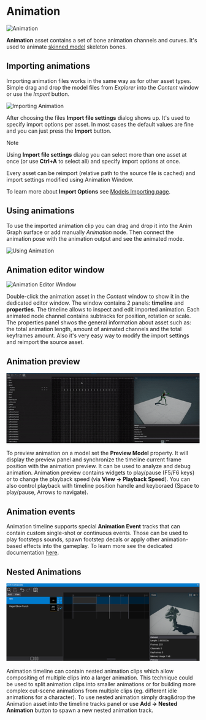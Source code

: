 # Animation

![Animation](media/title.jpg)

**Animation** asset contains a set of bone animation channels and curves. It's used to animate [skinned model](../skinned-model/index.md) skeleton bones.

## Importing animations

Importing animation files works in the same way as for other asset types. Simple drag and drop the model files from *Explorer* into the *Content* window or use the *Import* button.

![Importing Animation](media/import-animation.jpg)

After choosing the files **Import file settings** dialog shows up. It's used to specify import options per asset. In most cases the default values are fine and you can just press the **Import** button.

> [!Note]
> Using **Import file settings** dialog you can select more than one asset at once (or use **Ctrl+A** to select all) and specify import options at once.

Every asset can be reimport (relative path to the source file is cached) and import settings modified using Animation Window.

To learn more about **Import Options** see [Models Importing page](../../graphics/models/import.md).

## Using animations

To use the imported animation clip you can drag and drop it into the Anim Graph surface or add manually *Animation* node.
Then connect the animation pose with the animation output and see the animated mode.

![Using Animation](media/use-animation.jpg)

## Animation editor window

![Animation Editor Window](media/animation-editor.png)

Double-click the animation asset in the *Content* window to show it in the dedicated editor window.
The window contains 2 panels: **timeline** and **properties**.
The timeline allows to inspect and edit imported animation. Each animated node channel contains subtracks for position, rotation or scale.
The properties panel shwos the general information about asset such as: the total animation length, amount of animated channels and the total keyframes amount. Also it's very easy way to modify the import settings and reimport the source asset.

## Animation preview

![Animation Editor Preview Timeline and Playback](media/animation-debugging.gif)

To preview animation on a model set the **Preview Model** property. It will display the preview panel and synchronize the timeline current frame position with the  animation preview. It can be used to analyze and debug animation. Animation preview contains widgets to play/pause (F5/F6 keys) or to change the playback speed (via **View -> Playback Speed**). You can also control playback with timeline position handle and keyboraed (Space to play/pause, Arrows to navigate).

## Animation events

Animation timeline supports special **Animation Event** tracks that can contain custom single-shot or continuous events. Those can be used to play footsteps sounds, spawn footstep decals or apply other animation-based effects into the gameplay. To learn more see the dedicated documentation [here](anim-events.md).

## Nested Animations

![Nested Animation](media/nested-anim.png)

Animation timeline can contain nested animation clips which allow compositing of multiple clips into a larger animation. This technique could be used to split animation clips into smaller animations or for building more complex cut-scene animations from multiple clips (eg. different idle animations for a character). To use nested animation simply drag&drop the Animation asset into the timeline tracks panel or use **Add -> Nested Animation** button to spawn a new nested animation track.
